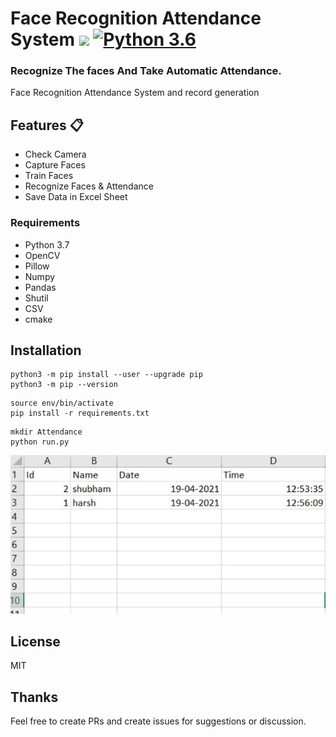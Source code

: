 # Face Recognition Attendance System [![](https://img.shields.io/github/license/sourcerer-io/hall-of-fame.svg)](https://github.com/shubhamB25/Face-recognition-attendance/blob/main/LICENSE)  [![Python 3.6](https://img.shields.io/badge/python-3.6-blue.svg)](https://www.python.org/downloads/release/python-360/)   


### Recognize The faces And Take Automatic Attendance.
Face Recognition Attendance System and record generation

## Features :clipboard:
* Check Camera
* Capture Faces
* Train Faces
* Recognize Faces & Attendance
* Save Data in Excel Sheet


### Requirements
* Python 3.7
* OpenCV
* Pillow
* Numpy
* Pandas
* Shutil
* CSV
* cmake



## Installation
```
python3 -m pip install --user --upgrade pip
python3 -m pip --version
```
```
source env/bin/activate
pip install -r requirements.txt
```
```
mkdir Attendance
python run.py
```
![](screenshots/record.png)


## License
MIT   

## Thanks
Feel free to create PRs and create issues for suggestions or discussion.
